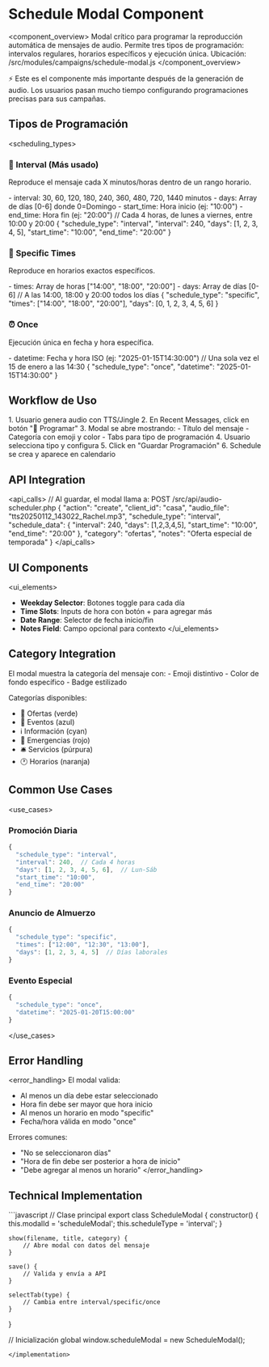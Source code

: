 # Schedule Modal Component

<component_overview>
Modal crítico para programar la reproducción automática de mensajes de audio.
Permite tres tipos de programación: intervalos regulares, horarios específicos y ejecución única.
Ubicación: /src/modules/campaigns/schedule-modal.js
</component_overview>

<critical>
⚡ Este es el componente más importante después de la generación de audio.
Los usuarios pasan mucho tiempo configurando programaciones precisas para sus campañas.
</critical>

## Tipos de Programación

<scheduling_types>

### 🔁 Interval (Más usado)
Reproduce el mensaje cada X minutos/horas dentro de un rango horario.

<parameters>
- interval: 30, 60, 120, 180, 240, 360, 480, 720, 1440 minutos
- days: Array de días [0-6] donde 0=Domingo
- start_time: Hora inicio (ej: "10:00")
- end_time: Hora fin (ej: "20:00")
</parameters>

<example>
// Cada 4 horas, de lunes a viernes, entre 10:00 y 20:00
{
  "schedule_type": "interval",
  "interval": 240,
  "days": [1, 2, 3, 4, 5],
  "start_time": "10:00",
  "end_time": "20:00"
}
</example>

### 📅 Specific Times
Reproduce en horarios exactos específicos.

<parameters>
- times: Array de horas ["14:00", "18:00", "20:00"]
- days: Array de días [0-6]
</parameters>

<example>
// A las 14:00, 18:00 y 20:00 todos los días
{
  "schedule_type": "specific",
  "times": ["14:00", "18:00", "20:00"],
  "days": [0, 1, 2, 3, 4, 5, 6]
}
</example>

### ⏰ Once
Ejecución única en fecha y hora específica.

<parameters>
- datetime: Fecha y hora ISO (ej: "2025-01-15T14:30:00")
</parameters>

<example>
// Una sola vez el 15 de enero a las 14:30
{
  "schedule_type": "once",
  "datetime": "2025-01-15T14:30:00"
}
</example>
</scheduling_types>

## Workflow de Uso

<workflow>
1. Usuario genera audio con TTS/Jingle
2. En Recent Messages, click en botón "📅 Programar"
3. Modal se abre mostrando:
   - Título del mensaje
   - Categoría con emoji y color
   - Tabs para tipo de programación
4. Usuario selecciona tipo y configura
5. Click en "Guardar Programación"
6. Schedule se crea y aparece en calendario
</workflow>

## API Integration

<api_calls>
// Al guardar, el modal llama a:
POST /src/api/audio-scheduler.php
{
  "action": "create",
  "client_id": "casa",
  "audio_file": "tts20250112_143022_Rachel.mp3",
  "schedule_type": "interval",
  "schedule_data": {
    "interval": 240,
    "days": [1,2,3,4,5],
    "start_time": "10:00",
    "end_time": "20:00"
  },
  "category": "ofertas",
  "notes": "Oferta especial de temporada"
}
</api_calls>

## UI Components

<ui_elements>
- **Weekday Selector**: Botones toggle para cada día
- **Time Slots**: Inputs de hora con botón + para agregar más
- **Date Range**: Selector de fecha inicio/fin
- **Notes Field**: Campo opcional para contexto
</ui_elements>

## Category Integration

<categories>
El modal muestra la categoría del mensaje con:
- Emoji distintivo
- Color de fondo específico
- Badge estilizado

Categorías disponibles:
- 🛒 Ofertas (verde)
- 🎉 Eventos (azul)
- ℹ️ Información (cyan)
- 🚨 Emergencias (rojo)
- 🛎️ Servicios (púrpura)
- 🕐 Horarios (naranja)
</categories>

## Common Use Cases

<use_cases>

### Promoción Diaria
```javascript
{
  "schedule_type": "interval",
  "interval": 240,  // Cada 4 horas
  "days": [1, 2, 3, 4, 5, 6],  // Lun-Sáb
  "start_time": "10:00",
  "end_time": "20:00"
}
```

### Anuncio de Almuerzo
```javascript
{
  "schedule_type": "specific",
  "times": ["12:00", "12:30", "13:00"],
  "days": [1, 2, 3, 4, 5]  // Días laborales
}
```

### Evento Especial
```javascript
{
  "schedule_type": "once",
  "datetime": "2025-01-20T15:00:00"
}
```
</use_cases>

## Error Handling

<error_handling>
El modal valida:
- Al menos un día debe estar seleccionado
- Hora fin debe ser mayor que hora inicio
- Al menos un horario en modo "specific"
- Fecha/hora válida en modo "once"

Errores comunes:
- "No se seleccionaron días"
- "Hora de fin debe ser posterior a hora de inicio"
- "Debe agregar al menos un horario"
</error_handling>

## Technical Implementation

<implementation>
```javascript
// Clase principal
export class ScheduleModal {
    constructor() {
        this.modalId = 'scheduleModal';
        this.scheduleType = 'interval';
    }
    
    show(filename, title, category) {
        // Abre modal con datos del mensaje
    }
    
    save() {
        // Valida y envía a API
    }
    
    selectTab(type) {
        // Cambia entre interval/specific/once
    }
}

// Inicialización global
window.scheduleModal = new ScheduleModal();
```
</implementation>